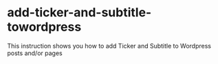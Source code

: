 # add-ticker-and-subtitle-towordpress
This instruction shows you how to add Ticker and Subtitle to Wordpress posts and/or pages
